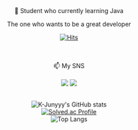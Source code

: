<div align="center">
  🌱 Student who currently learning Java 

The one who wants to be a great developer



[![Hits](https://hits.seeyoufarm.com/api/count/incr/badge.svg?url=https%3A%2F%2Fgithub.com%2Fjunkue20%2Fhit-counter&count_bg=%23FB3838&title_bg=%23333333&icon=&icon_color=%23E7E7E7&title=Today%27s+Hits&edge_flat=false)](https://hits.seeyoufarm.com)

<br>
<br>
📫 My SNS
<br>
<br>
<a href="https://blog.naver.com/junkue17" target="_blank"><img src="https://img.shields.io/badge/Blog-03C75A?style=square-flat&logo=Naver&logoColor=white"/></a>
<a href="https://www.instagram.com/junkue20/" target="_blank"><img src="https://img.shields.io/badge/Instagram-E4405F?style=square-flat&logo=Instagram&logoColor=white"/></a>

<br>
<div align="center">
<br>
  
![K-Junyyy's GitHub stats](https://github-readme-stats.vercel.app/api?username=junkue20&show_icons=true&theme=highcontrast)<br>
[![Solved.ac Profile](http://mazassumnida.wtf/api/generate_badge?boj=junkue30)](https://solved.ac/junkue30)
<br>
![Top Langs](https://github-readme-stats.vercel.app/api/top-langs/?username=junkue20&layout=compact&theme=tokyonight)
</div>

<!--
**junkue20/junkue20** is a ✨ _special_ ✨ repository because its `README.md` (this file) appears on your GitHub profile.

Here are some ideas to get you started:

- 🔭 I’m currently working on ...
- 🌱 I’m currently learning ...
- 👯 I’m looking to collaborate on ...
- 🤔 I’m looking for help with ...
- 💬 Ask me about ...
- 📫 How to reach me: ...
- 😄 Pronouns: ...
- ⚡ Fun fact: ...
-->
